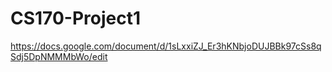 # CS170-Project1
https://docs.google.com/document/d/1sLxxiZJ_Er3hKNbjoDUJBBk97cSs8qSdj5DpNMMMbWo/edit
